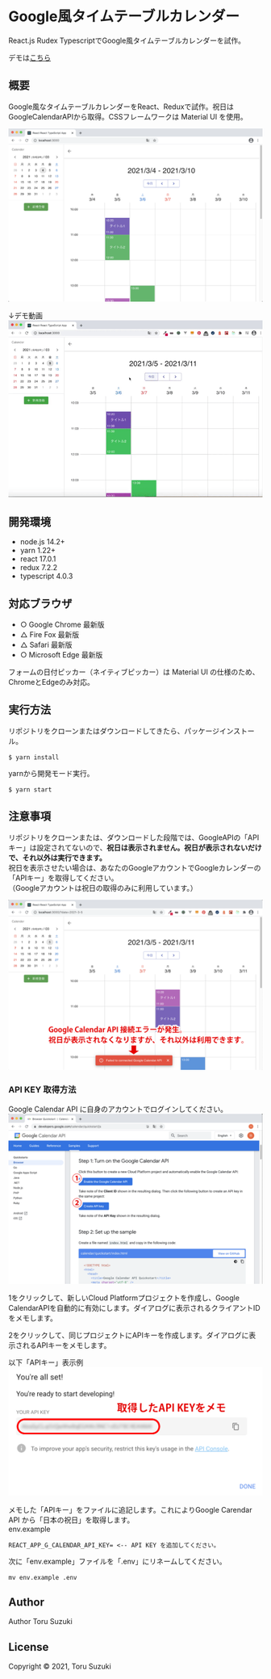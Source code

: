 # Google風タイムテーブルカレンダー
React.js Rudex TypescriptでGoogle風タイムテーブルカレンダーを試作。  
  
デモは[こちら](https://cal1.t-suzu.com/)  

## 概要
Google風なタイムテーブルカレンダーをReact、Reduxで試作。祝日はGoogleCalendarAPIから取得。CSSフレームワークは Material UI を使用。

![demo](/doc/demo.png)

↓デモ動画
![sample](/doc/original.gif)

## 開発環境
- node.js 14.2+
- yarn 1.22+
- react 17.0.1
- redux 7.2.2
- typescript 4.0.3

## 対応ブラウザ
- ○ Google Chrome 最新版
- △ Fire Fox 最新版
- △ Safari 最新版
- ○ Microsoft Edge 最新版  

フォームの日付ピッカー（ネイティブピッカー）は Material UI の仕様のため、ChromeとEdgeのみ対応。

## 実行方法
リポジトリをクローンまたはダウンロードしてきたら、パッケージインストール。
```
$ yarn install
```
yarnから開発モード実行。
```
$ yarn start
```

## 注意事項
リポジトリをクローンまたは、ダウンロードした段階では、GoogleAPIの「APIキー」は設定されてないので、**祝日は表示されません。祝日が表示されないだけで、それ以外は実行できます。**  
祝日を表示させたい場合は、あなたのGoogleアカウントでGoogleカレンダーの「APIキー」を取得してください。  
（Googleアカウントは祝日の取得のみに利用しています。）

![screen3](/doc/screen3.png)

### API KEY 取得方法
Google Calendar API に自身のアカウントでログインしてください。
![screen](/doc/screen1.png)

1をクリックして、新しいCloud Platformプロジェクトを作成し、Google CalendarAPIを自動的に有効にします。ダイアログに表示されるクライアントIDをメモします。

2をクリックして、同じプロジェクトにAPIキーを作成します。ダイアログに表示されるAPIキーをメモします。

以下「APIキー」表示例
![screen2](/doc/screen2.png)

メモした「APIキー」をファイルに追記します。これによりGoogle Carendar API から「日本の祝日」を取得します。  
env.example
```
REACT_APP_G_CALENDAR_API_KEY= <-- API KEY を追加してください。
```

次に「env.example」ファイルを「.env」にリネームしてください。
```
mv env.example .env
```

## Author
Author Toru Suzuki

## License
Copyright © 2021, Toru Suzuki
